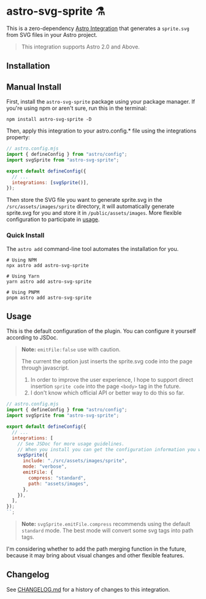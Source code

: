 # astro-svg-sprite ⚗️

This is a zero-dependency [Astro Integration](https://docs.astro.build/en/guides/integrations-guide/) that generates a `sprite.svg` from SVG files in your Astro project.

> This integration supports Astro 2.0 and Above.

## Installation

## Manual Install

First, install the `astro-svg-sprite` package using your package manager. If you're using npm or aren't sure, run this in the terminal:

```dash
npm install astro-svg-sprite -D
```

Then, apply this integration to your astro.config.\* file using the integrations property:

```js
// astro.config.mjs
import { defineConfig } from "astro/config";
import svgSprite from "astro-svg-sprite";

export default defineConfig({
  // ...
  integrations: [svgSprite()],
});
```

Then store the SVG file you want to generate sprite.svg in the `/src/assets/images/sprite` directory, it will automatically generate sprite.svg for you and store it in `/public/assets/images`. More flexible configuration to participate in [usage](#usage).

### Quick Install

The `astro add` command-line tool automates the installation for you.

```dash
# Using NPM
npx astro add astro-svg-sprite

# Using Yarn
yarn astro add astro-svg-sprite

# Using PNPM
pnpm astro add astro-svg-sprite
```


## Usage

This is the default configuration of the plugin. You can configure it yourself according to JSDoc.

> **Note:** `emitFile:false` use with caution.
> 
> The current the option just inserts the sprite.svg code into the page through javascript.
>
> 1. In order to improve the user experience, I hope to support direct insertion `sprite code` into the page `<body>` tag in the future.
> 2. I don't know which official API or better way to do this so far.

```js
// astro.config.mjs
import { defineConfig } from "astro/config";
import svgSprite from "astro-svg-sprite";

export default defineConfig({
  // ...
  integrations: [
    // See JSDoc for more usage guidelines.
    // When you install you can get the configuration information you want.
    svgSprite({
      include: "./src/assets/images/sprite",
      mode: "verbose", 
      emitFile: {
        compress: "standard", 
        path: "assets/images",
      },
    }),
  ],
});
``;
```

> **Note:** `svgSprite.emitFile.compress` recommends using the default `standard` mode. The best mode will convert some svg tags into path tags.

I'm considering whether to add the path merging function in the future, because it may bring about visual changes and other flexible features.

## Changelog

See [CHANGELOG.md](CHANGELOG.md) for a history of changes to this integration.
